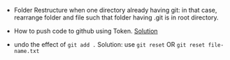 
- Folder Restructure when one directory already having git: in that case, rearrange folder and file such that folder having .git is in root directory.

- How to push code to github using Token.
[Solution](https://stackoverflow.com/questions/68775869/message-support-for-password-authentication-was-removed-please-use-a-personal)

- undo the effect of `git add .`
Solution: use `git reset` OR `git reset file-name.txt`
